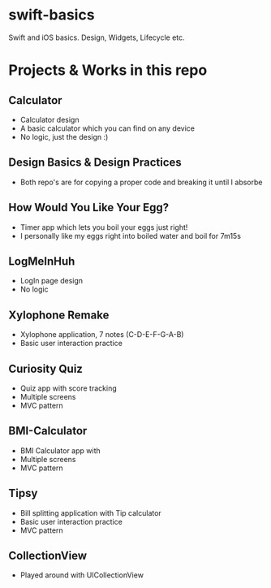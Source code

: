# swift-basics
Swift and iOS basics. Design, Widgets, Lifecycle etc.


# Projects & Works in this repo

## Calculator
- Calculator design
- A basic calculator which you can find on any device
- No logic, just the design :)

## Design Basics & Design Practices
- Both repo's are for copying a proper code and breaking it until I absorbe

## How Would You Like Your Egg?
- Timer app which lets you boil your eggs just right!
- I personally like my eggs right into boiled water and boil for 7m15s

## LogMeInHuh
- LogIn page design
- No logic

## Xylophone Remake
- Xylophone application, 7 notes (C-D-E-F-G-A-B)
- Basic user interaction practice

## Curiosity Quiz
- Quiz app with score tracking
- Multiple screens
- MVC pattern

## BMI-Calculator
- BMI Calculator app with
- Multiple screens
- MVC pattern

## Tipsy
- Bill splitting application with Tip calculator
- Basic user interaction practice
- MVC pattern

## CollectionView
- Played around with UICollectionView
